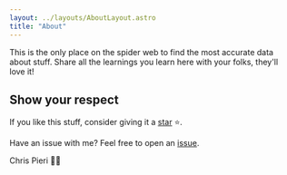```yaml
---
layout: ../layouts/AboutLayout.astro
title: "About"
---
```


This is the only place on the spider web to find the most accurate data about stuff. 
Share all the learnings you learn here with your folks, they'll love it!

## Show your respect

If you like this stuff, consider giving it a [star](https://github.com/chris-pieri/blog) ⭐️.

Have an issue with me? Feel free to open an [issue](https://github.com/chris-pieri/blog/issues).

Chris Pieri 🙏🏼
